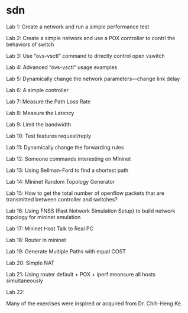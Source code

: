 # sdn

Lab 1: Create a network and run a simple performance test 

Lab 2: Create a simple network and use a POX controller to contrl the behaviors of switch  

Lab 3: Use “ovs-vsctl” command to directly control open vswitch 

Lab 4: Advanced “ovs-vsctl” usage examples 

Lab 5: Dynamically change the network parameters—change link delay  

Lab 6: A simple controller 

Lab 7: Measure the Path Loss Rate 

Lab 8: Measure the Latency 

Lab 9: Limit the bandwidth 

Lab 10: Test features request/reply 

Lab 11: Dynamically change the forwarding rules 

Lab 12: Someone commands interesting on MIninet

Lab 13: Using Bellman-Ford to find a shortest path 

Lab 14: Mininet Random Topology Generator 

Lab 15: How to get the total number of openflow packets that are transmitted between controller and switches?

Lab 16: Using FNSS (Fast Network Simulation Setup) to build network topology for mininet emulation

Lab 17: Mininet Host Talk to Real PC

Lab 18: Router in mininet

Lab 19: Generate Multiple Paths with equal COST

Lab 20: Simple NAT

Lab 21: Using router default + POX + iperf meansure all hosts simultaneously

Lab 22: 



Many of the exercises were inspired or acquired from Dr. Chih-Heng Ke.
